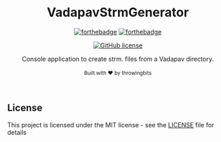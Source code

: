 ﻿﻿﻿﻿﻿<h1 align="center">VadapavStrmGenerator</h1><div align="center">

[![forthebadge](https://forthebadge.com/images/badges/fuck-it-ship-it.svg)](https://forthebadge.com)
[![forthebadge](https://forthebadge.com/images/badges/made-with-c-sharp.svg)](https://forthebadge.com)

[![GitHub license](https://img.shields.io/github/license/throwingbits/vadapavStrmGenerator.svg?longCache=true&style=flat-square)](https://github.com/throwingbits/vadapavStrmGenerator/blob/master/LICENSE.txt)

Console application to create strm. files from a Vadapav directory.
<br>
<br>
<sub>Built with ❤︎ by throwingbits</sub>
</div><br>

## License

This project is licensed under the MIT license - see the [LICENSE](LICENSE.txt) file for details
